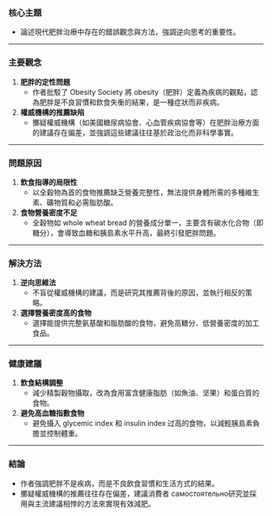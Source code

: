 ### 核心主題  
- 論述現代肥胖治療中存在的錯誤觀念與方法，強調逆向思考的重要性。  

---

### 主要觀念  
1. **肥胖的定性問題**  
   - 作者批駁了 Obesity Society 將 obesity（肥胖）定義為疾病的觀點，認為肥胖是不良習慣和飲食失衡的結果，是一種症狀而非疾病。  
2. **權威機構的推薦缺陷**  
   - 擲疑權威機構（如美國糖尿病協會、心血管疾病協會等）在肥胖治療方面的建議存在偏差，並強調這些建議往往基於政治化而非科學事實。  

---

### 問題原因  
1. **飲食指導的局限性**  
   - 以全穀物為首的食物推薦缺乏營養完整性，無法提供身體所需的多種維生素、礦物質和必需脂肪酸。  
2. **食物營養密度不足**  
   - 全穀物如 whole wheat bread 的營養成分單一，主要含有碳水化合物（即糖分），會導致血糖和胰島素水平升高，最終引發肥胖問題。  

---

### 解決方法  
1. **逆向思維法**  
   - 不盲從權威機構的建議，而是研究其推薦背後的原因，並執行相反的策略。  
2. **選擇營養密度高的食物**  
   - 選擇能提供完整氨基酸和脂肪酸的食物，避免高糖分、低營養密度的加工食品。  

---

### 健康建議  
1. **飲食結構調整**  
   - 減少精製穀物攝取，改為食用富含健康脂肪（如魚油、坚果）和蛋白質的食物。  
2. **避免高血糖指數食物**  
   - 避免攝入 glycemic index 和 insulin index 过高的食物，以減輕胰島素負擔並控制體重。  

---

### 結論  
- 作者強調肥胖不是疾病，而是不良飲食習慣和生活方式的結果。  
- 擲疑權威機構的推薦往往存在偏差，建議消費者 самостоятельно研究並採用與主流建議相悖的方法來實現有效減肥。